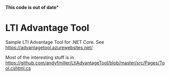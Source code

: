 **This code is out of date***

# LTI Advantage Tool

Sample LTI Advantage Tool for .NET Core. See https://advantagetool.azurewebsites.net/

Most of the interesting stuff is in https://github.com/andyfmiller/LtiAdvantageTool/blob/master/src/Pages/Tool.cshtml.cs
